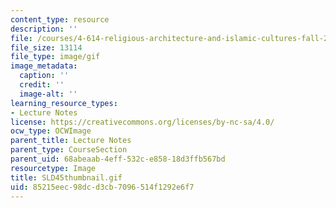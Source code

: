```yaml
---
content_type: resource
description: ''
file: /courses/4-614-religious-architecture-and-islamic-cultures-fall-2002/85215eec98dcd3cb7096514f1292e6f7_SLD45thumbnail.gif
file_size: 13114
file_type: image/gif
image_metadata:
  caption: ''
  credit: ''
  image-alt: ''
learning_resource_types:
- Lecture Notes
license: https://creativecommons.org/licenses/by-nc-sa/4.0/
ocw_type: OCWImage
parent_title: Lecture Notes
parent_type: CourseSection
parent_uid: 68abeaab-4eff-532c-e858-18d3ffb567bd
resourcetype: Image
title: SLD45thumbnail.gif
uid: 85215eec-98dc-d3cb-7096-514f1292e6f7
---
```

